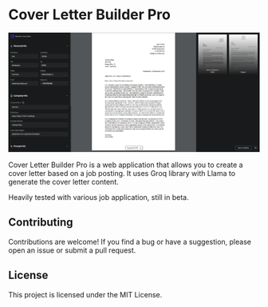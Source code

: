 # Cover Letter Builder Pro

<img src="/app/twitter-image.png" alt="dashnoard">

Cover Letter Builder Pro is a web application that allows you to create a cover letter based on a job posting. It uses
Groq library with Llama to generate the cover letter content.

Heavily tested with various job
application, still in beta.

## Contributing

Contributions are welcome! If you find a bug or have a suggestion, please open an issue or submit a pull request.

## License

This project is licensed under the MIT License.